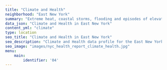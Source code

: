 ```yaml
---
title: "Climate and Health"
neighborhood: "East New York"
summary: "Extreme heat, coastal storms, flooding and episodes of elevated ozone are climate-related hazards that may increase with climate change and have important public health impacts in New York City. Extreme weather can cause power outages, which also threaten public health. This report provides neighborhood indicators of climate-related hazards, vulnerability and health impacts."
data_json: "Climate and Health in East New York"
content_yml: "climate"
type: location
seo_title: "Climate and Health in East New York"
seo_description: "Climate and Health data profile for the East New York neighborhood of NYC."
seo_image: "images/nyc_health_report_climate_health.jpg"
menu:
    main:
        identifier: '04'
---
```

